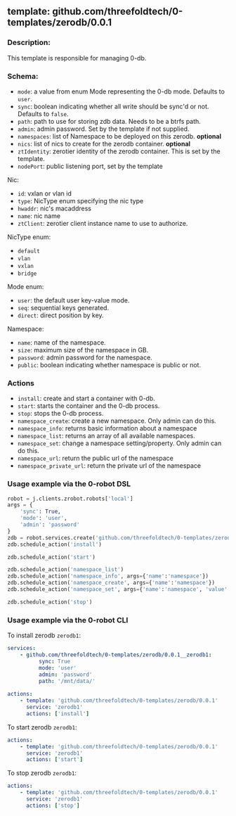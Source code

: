 ## template: github.com/threefoldtech/0-templates/zerodb/0.0.1

### Description:
This template is responsible for managing 0-db.

### Schema:

- `mode`: a value from enum Mode representing the 0-db mode. Defaults to `user`.
- `sync`: boolean indicating whether all write should be sync'd or not. Defaults to `false`.
- `path`: path to use for storing zdb data. Needs to be a btrfs path.
- `admin`: admin password. Set by the template if not supplied.
- `namespaces`: list of Namespace to be deployed on this zerodb. **optional**
- `nics`: list of nics to create for the zerodb container. **optional**
- `ztIdentity`: zerotier identity of the zerodb container. This is set by the template.
- `nodePort`: public listening port, set by the template

Nic:
- `id`: vxlan or vlan id
- `type`: NicType enum specifying the nic type
- `hwaddr`: nic's macaddress
- `name`: nic name
- `ztClient`: zerotier client instance name to use to authorize.

NicType enum: 
- `default` 
- `vlan`
- `vxlan`
- `bridge`

Mode enum:
- `user`: the default user key-value mode.
- `seq`: sequential keys generated.
- `direct`: direct position by key.

Namespace:
- `name`: name of the namespace.
- `size`: maximum size of the namespace in GB.
- `password`: admin password for the namespace.
- `public`: boolean indicating whether namespace is public or not.


### Actions
- `install`: create and start a container with 0-db.
- `start`: starts the container and the 0-db process. 
- `stop`: stops the 0-db process.
- `namespace_create`: create a new namespace. Only admin can do this.
- `namespace_info`: returns basic information about a namespace
- `namespace_list`: returns an array of all available namespaces.
- `namespace_set`: change a namespace setting/property. Only admin can do this.
- `namespace_url`: return the public url of the namespace
- `namespace_private_url`: return the private url of the namespace



### Usage example via the 0-robot DSL

```python
robot = j.clients.zrobot.robots['local']
args = {
    'sync': True,
    'mode': 'user',
    'admin': 'password'
}
zdb = robot.services.create('github.com/threefoldtech/0-templates/zerodb/0.0.1', 'zerodb1', data=args)
zdb.schedule_action('install')

zdb.schedule_action('start')

zdb.schedule_action('namespace_list')
zdb.schedule_action('namespace_info', args={'name':'namespace'})
zdb.schedule_action('namespace_create', args={'name':'namespace'})
zdb.schedule_action('namespace_set', args={'name':'namespace', 'value': 9, 'prop': 'size'})

zdb.schedule_action('stop')
```


### Usage example via the 0-robot CLI

To install zerodb `zerodb1`:

```yaml
services:
    - github.com/threefoldtech/0-templates/zerodb/0.0.1__zerodb1:
          sync: True
          mode: 'user'
          admin: 'password'
          path: '/mnt/data/'
          
actions:
    - template: 'github.com/threefoldtech/0-templates/zerodb/0.0.1'
      service: 'zerodb1'
      actions: ['install']

```


To start  zerodb `zerodb1`:

```yaml
actions:
    - template: 'github.com/threefoldtech/0-templates/zerodb/0.0.1'
      service: 'zerodb1'
      actions: ['start']

```


To stop  zerodb `zerodb1`:

```yaml
actions:
    - template: 'github.com/threefoldtech/0-templates/zerodb/0.0.1'
      service: 'zerodb1'
      actions: ['stop']

```

